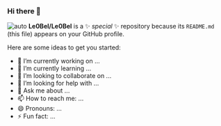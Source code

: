 ### Hi there 👋

![auto](https://external-content.duckduckgo.com/iu/?u=https%3A%2F%2Fwww.brandsynario.com%2Fwp-content%2Fuploads%2F2020%2F04%2Frare-supercars.png&f=1&nofb=1&ipt=dd51a3bfd41d737529a748b72b2df52cd014a5d563aca784a85162e75cd59ee5&ipo=images)
**Le0Bel/Le0Bel** is a ✨ _special_ ✨ repository because its `README.md` (this file) appears on your GitHub profile.

Here are some ideas to get you started:

- 🔭 I’m currently working on ...
- 🌱 I’m currently learning ...
- 👯 I’m looking to collaborate on ...
- 🤔 I’m looking for help with ...
- 💬 Ask me about ...
- 📫 How to reach me: ...
- 😄 Pronouns: ...
- ⚡ Fun fact: ...

